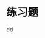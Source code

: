 练习题
================================================================================


































dd
